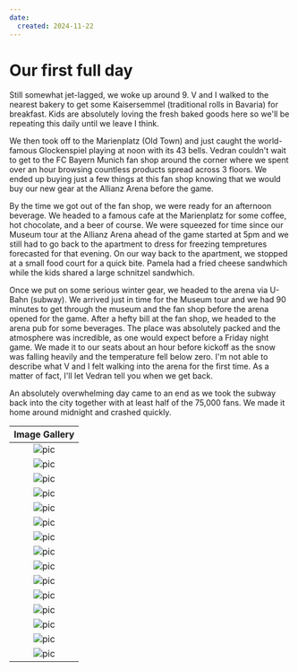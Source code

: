 ```yaml
---
date:
  created: 2024-11-22
---
```


# Our first full day

Still somewhat jet-lagged, we woke up around 9. V and I walked to the nearest bakery to get some Kaisersemmel (traditional rolls in Bavaria) for breakfast. Kids are absolutely loving the fresh baked goods here so we'll be repeating this daily until we leave I think. 
<!-- more -->

We then took off to the Marienplatz (Old Town) and just caught the world-famous Glockenspiel playing at noon with its 43 bells. Vedran couldn't wait to get to the FC Bayern Munich fan shop around the corner where we spent over an hour browsing countless products spread across 3 floors. We ended up buying just a few things at this fan shop knowing that we would buy our new gear at the Allianz Arena before the game. 

By the time we got out of the fan shop, we were ready for an afternoon beverage. We headed to a famous cafe at the Marienplatz for some coffee, hot chocolate, and a beer of course. We were squeezed for time since our Museum tour at the Allianz Arena ahead of the game started at 5pm and we still had to go back to the apartment to dress for freezing tempretures forecasted for that evening. On our way back to the apartment, we stopped at a small food court for a quick bite. Pamela had a fried cheese sandwhich while the kids shared a large schnitzel sandwhich. 

Once we put on some serious winter gear, we headed to the arena via U-Bahn (subway). We arrived just in time for the Museum tour and we had 90 minutes to get through the museum and the fan shop before the arena opened for the game. After a hefty bill at the fan shop, we headed to the arena pub for some beverages. The place was absolutely packed and the atmosphere was incredible, as one would expect before a Friday night game. We made it to our seats about an hour before kickoff as the snow was falling heavily and the temperature fell below zero. I'm not able to describe what V and I felt walking into the arena for the first time. As a matter of fact, I'll let Vedran tell you when we get back.

An absolutely overwhelming day came to an end as we took the subway back into the city together with at least half of the 75,000 fans. We made it home around midnight and crashed quickly.

|              Image Gallery               |
|:----------------------------------------:|
| ![pic](../../images/PXL_23.jpg "Munich") |
| ![pic](../../images/PXL_24.jpg "Munich") |
| ![pic](../../images/PXL_25.jpg "Munich") |
| ![pic](../../images/PXL_26.jpg "Munich") |
| ![pic](../../images/PXL_27.jpg "Munich") |
| ![pic](../../images/PXL_28.jpg "Munich") |
| ![pic](../../images/PXL_29.jpg "Munich") |
| ![pic](../../images/PXL_30.jpg "Munich") |
| ![pic](../../images/PXL_31.jpg "Munich") |
| ![pic](../../images/PXL_32.jpg "Munich") |
| ![pic](../../images/PXL_33.jpg "Munich") |
| ![pic](../../images/PXL_34.jpg "Munich") |
| ![pic](../../images/PXL_35.jpg "Munich") |
| ![pic](../../images/PXL_36.jpg "Munich") |
| ![pic](../../images/PXL_37.jpg "Munich") |
